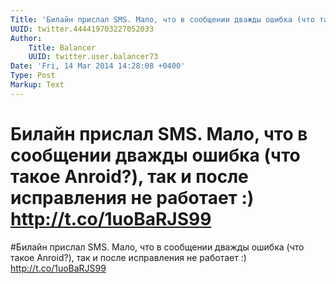 ```yaml
---
Title: 'Билайн прислал SMS. Мало, что в сообщении дважды ошибка (что такое Anroid?), так и после исправления не работает :) http://t.co/1uoBaRJS99'
UUID: twitter.444419703227052033
Author:
    Title: Balancer
    UUID: twitter.user.balancer73
Date: 'Fri, 14 Mar 2014 14:28:08 +0400'
Type: Post
Markup: Text
---
```


# Билайн прислал SMS. Мало, что в сообщении дважды ошибка (что такое Anroid?), так и после исправления не работает :) http://t.co/1uoBaRJS99

#Билайн прислал SMS. Мало, что в сообщении дважды ошибка
(что такое Anroid?), так и после исправления не работает :)
http://t.co/1uoBaRJS99